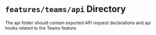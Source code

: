 # `features/teams/api` Directory
	
The api folder should contain exported API request declarations and api hooks related to the Teams feature.

